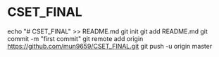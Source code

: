 # CSET_FINAL
echo "# CSET_FINAL" >> README.md
git init
git add README.md
git commit -m "first commit"
git remote add origin https://github.com/mun9659/CSET_FINAL.git
git push -u origin master
                

